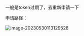 

一般是token过期了，去重新申请一下

申请路径：

![image-20230530113129528](https://cdn.jsdelivr.net/gh/wuqiang-g/picture@main/img/image-20230530113129528.png)